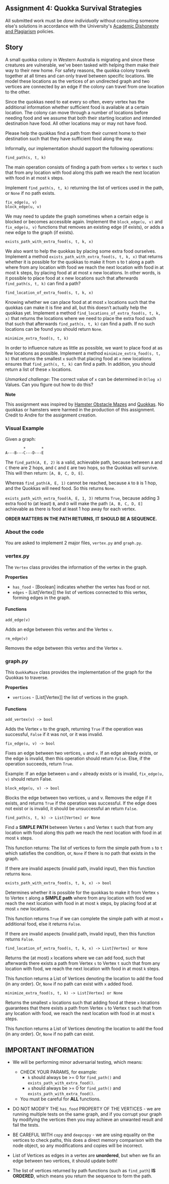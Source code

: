 Assignment 4: Quokka Survival Strategies
----------------------------------------

All submitted work must be *done individually* without consulting someone else's solutions in accordance with the University's [Academic Dishonesty and Plagiarism](https://sydney.edu.au/students/academic-dishonesty.html) policies.

## Story

A small quokka colony in Western Australia is migrating and since these creatures are vulnerable, we've been tasked with helping them make their way to their new home. For safety reasons, the quokka colony travels together at all times and can only travel between specific locations. We model these locations as the vertices of an undirected graph and two vertices are connected by an edge if the colony can travel from one location to the other.

Since the quokkas need to eat every so often, every vertex has the additional information whether sufficient food is available at a certain location. The colony can move through a number of locations before needing food and we assume that both their starting location and intended destination have food. All other locations may or may not have food.

Please help the quokkas find a path from their current home to their destination such that they have sufficient food along the way.

Informally, our implementation should support the following operations:

```
find_path(s, t, k)
```

The main operation consists of finding a path from vertex `s` to vertex `t` such that from any location with food along this path we reach the next location with food in at most `k` steps.

Implement `find_path(s, t, k)` returning the list of vertices used in the path, or `None` if no path exists.


```
fix_edge(u, v)
block_edge(u, v)
```

We may need to update the graph sometimes when a certain edge is blocked or becomes accessible again. Implement the `block_edge(u, v)` and `fix_edge(u, v)` functions that removes an existing edge (if exists), or adds a new edge to the graph (if exists).

```
exists_path_with_extra_food(s, t, k, x)
```

We also want to help the quokkas by placing some extra food ourselves. Implement a method `exists_path_with_extra_food(s, t, k, x)` that returns whether it is possible for the quokkas to make it from s to t along a path where from any location with food we reach the next location with food in at most k steps, by placing food at at most x new locations. In other words, is it possible to place food at x new locations such that afterwards `find_path(s, t, k)` can find a path?

```
find_location_of_extra_food(s, t, k, x)
```
Knowing whether we can place food at at most `x` locations such that the quokkas can make it is fine and all, but this doesn’t actually help the quokkas yet. Implement a method `find_locations_of_extra_food(s, t, k, x)` that returns the locations where we need to place the extra food such that such that afterwards `find_path(s, t, k)` can find a path. If no such locations can be found you should return `None`.

```
minimize_extra_food(s, t, k)
```

In order to influence nature as little as possible, we want to place food at as few locations as possible. Implement a method `minimize_extra_food(s, t, k)` that returns the smallest `x` such that placing food at `x` new locations ensures that `find_path(s, t, k)` can find a path. In addition, you should return a list of these `x` locations.

*Unmarked challenge*: The correct value of `x` can be determined in `O(log x)` Values. Can you figure out how to do this?

**Note**

This assignment was inspired by [Hamster Obstacle Mazes](https://www.youtube.com/watch?v=hl4cmSvms98) and [Quokkas](https://en.wikipedia.org/wiki/Quokka). No quokkas or hamsters were harmed in the production of this assignment. Credit to Andre for the assignment creation.

### Visual Example

Given a graph:

```
        *       *
A---B---C---D---E
```

The `find_path(A, E, 2)` is a valid, achievable path, because between `A` and `C` there are 2 hops, and `C` and `E` are two hops, so the Quokkas will survive. This will then return: `[A, B, C, D, E]`.

Whereas `find_path(A, E, 1)` cannot be reached, because `A` to `B` is 1 hop, and the Quokkas will need food. So this returns `None`.

`exists_path_with_extra_food(A, E, 1, 3)` returns `True`, because adding 3 extra food to (at least) `B`, and `D` will make the path `[A, B, C, D, E]` achievable as there is food at least 1 hop away for each vertex.

**ORDER MATTERS IN THE PATH RETURNS, IT SHOULD BE A SEQUENCE.**

### About the code

You are asked to implement 2 major files, `vertex.py` and `graph.py`.

### vertex.py

The `Vertex` class provides the information of the vertex in the graph.

**Properties**

* `has_food` - [Boolean] indicates whether the vertex has food or not.
* `edges` - [List[Vertex]] the list of vertices connected to this vertex, forming edges in the graph.

#### Functions

```
add_edge(v)
```

Adds an edge between this vertex and the Vertex `v`.

```
rm_edge(v)
```

Removes the edge between this vertex and the Vertex `v`.


### graph.py

This `QuokkaMaze` class provides the implementation of the graph for the Quokkas to traverse.

**Properties**

* `vertices` - [List[Vertex]] the list of vertices in the graph.

#### Functions

```
add_vertex(v) -> bool
```

Adds the Vertex `v` to the graph, returning `True` if the operation was successful, `False` if it was not, or it was invalid.

```
fix_edge(u, v) -> bool
```

Fixes an edge between two vertices, `u` and `v`.
If an edge already exists, or the edge is invalid, then this operation should return `False`. Else, if the operation succeeds, return `True`.

Example:
If an edge between `u` and `v` already exists or is invalid, `fix_edge(u, v)` should return False.

```
block_edge(u, v) -> bool
```

Blocks the edge between two vertices, u and v.
Removes the edge if it exists, and returns `True` if the operation was successful.
If the edge does not exist or is invalid, it should be unsuccessful an return `False`.


```
find_path(s, t, k) -> List[Vertex] or None
```

Find a **SIMPLE PATH** between Vertex `s` and Vertex `t` such that from any location with food along this path we reach the next location with food in at most `k` steps.

This function returns: The list of vertices to form the simple path from `s` to `t` which satisfies the condition, or, `None` if there is no path that exists in the graph.

If there are invalid aspects (invalid path, invalid input), then this function returns `None`.


```
exists_path_with_extra_food(s, t, k, x) -> bool
```

Determines whether it is possible for the quokkas to make it from Vertex `s` to Vertex `t` along a **SIMPLE path** where from any location with food we reach the next location with food in at most `k` steps, by placing food at at most `x` new locations.

This function returns `True` if we can complete the simple path with at most `x` additional food, else it returns `False`.

If there are invalid aspects (invalid path, invalid input), then this function returns `False`.


```
find_location_of_extra_food(s, t, k, x) -> List[Vertex] or None
```

Returns the (at most) `x` locations where we can add food, such that afterwards there exists a path from Vertex `s` to Vertex `t` such that from any location with food, we reach the next location with food in at most `k` steps.

This function returns a List of Vertices denoting the location to add the food (in any order).
Or, `None` if no path can exist with `x` added food.

```
minimize_extra_food(s, t, k) -> List[Vertex] or None
```

Returns the smallest `x` locations such that adding food at these `x` locations guarantees that there exists a path from Vertex `s` to Vertex `t` such that from any location with food, we reach the next location with food in at most `k` steps.

This function returns a List of Vertices denoting the location to add the food (in any order).
Or, `None` if no path can exist.

## IMPORTANT INFORMATION

* We will be performing minor adversarial testing, which means:
    * CHECK YOUR PARAMS, for example:
        * `k` should always be >= 0 for `find_path()` and `exists_path_with_extra_food()`.
        * `x` should always be >= 0 for `find_path()` and `exists_path_with_extra_food()`.
    * You must be careful for **ALL** functions.

* DO NOT MODIFY THE `has_food` PROPERTY OF THE VERTICES - we are running multiple tests on the same graph, and if you corrupt your graph by modifying the vertices then you may achieve an unwanted result and fail the tests.

* BE CAREFUL WITH `copy` and `deepcopy` - we are using equality on the vertices to check paths, this does a direct memory comparison with the node object, so any modifications and copies will be incorrect.

* List of Vertices as edges in a vertex are **unordered**, but when we fix an edge between two vertices, it should update both!

* The list of vertices returned by path functions (such as `find_path`) **IS ORDERED**, which means you return the sequence to form the path.
